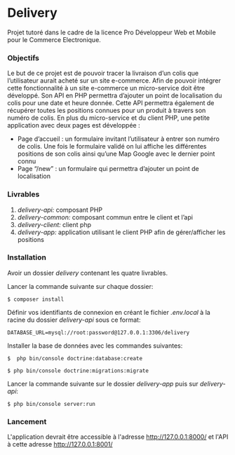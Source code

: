 # Delivery

Projet tutoré dans le cadre de la licence Pro Développeur Web et Mobile pour le Commerce Electronique.

### Objectifs

Le but de ce projet est de pouvoir tracer la livraison d’un colis que l’utilisateur aurait acheté sur un site e-commerce. 
Afin de pouvoir intégrer cette fonctionnalité à un site e-commerce un micro-service doit être développé. 
Son API en PHP permettra d’ajouter un point de localisation du colis pour une date et heure donnée. 
Cette API permettra également de récupérer toutes les positions connues pour un produit à travers son numéro de colis. 
En plus du micro-service et du client PHP, une petite application avec deux pages est développée : 
 - Page d’accueil : un formulaire invitant l’utilisateur à entrer son numéro de colis. Une fois le formulaire validé on lui affiche les différentes positions de son colis ainsi qu’une Map Google avec le dernier point connu
 - Page “/new” : un formulaire qui permettra d’ajouter un point de localisation

### Livrables 

 1. *delivery-api:* composant PHP
 2. *delivery-common:* composant commun entre le client et l’api
 3. *delivery-client:* client php
 4. *delivery-app:* application utilisant le client PHP afin de gérer/afficher les positions

### Installation

Avoir un dossier *delivery* contenant les quatre livrables.

Lancer la commande suivante sur chaque dossier:
```
$ composer install
```

Définir vos identifiants de connexion en créant le fichier *.env.local* à la racine du dossier *delivery-api* sous ce format: 
```
DATABASE_URL=mysql://root:password@127.0.0.1:3306/delivery
```

Installer la base de données avec les commandes suivantes:
```
$  php bin/console doctrine:database:create
```
```
$ php bin/console doctrine:migrations:migrate
```

Lancer la commande suivante sur le dossier *delivery-app* puis sur *delivery-api*:
```
$ php bin/console server:run
```

### Lancement

L'application devrait être accessible à l'adresse http://127.0.0.1:8000/ et l'API à cette adresse http://127.0.0.1:8001/